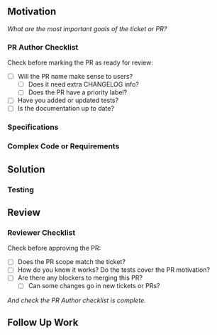 ## Motivation
<!--
Thank you for your Pull Request.
-->
_What are the most important goals of the ticket or PR?_


### PR Author Checklist

Check before marking the PR as ready for review:
  - [ ] Will the PR name make sense to users?
    - [ ] Does it need extra CHANGELOG info?
    - [ ] Does the PR have a priority label?
  - [ ] Have you added or updated tests?
  - [ ] Is the documentation up to date?

### Specifications

<!--
If this PR changes consensus rules, quote them, and link to the Zcash spec or ZIP:
https://zips.z.cash/#nu5-zips
-->


### Complex Code or Requirements

<!--
Does this PR change concurrency, unsafe code, or complex consensus rules?
If it does, label this PR with `extra-reviews`.
-->


## Solution

<!--
Summarize the changes in this PR.
-->


### Testing

<!--
Which tests were changed or added in this PR? Were there manual tests?
-->


## Review

<!--
Is this PR blocking any other work?
If you want specific reviewers for this PR, tag them here.
-->


### Reviewer Checklist

Check before approving the PR:
  - [ ] Does the PR scope match the ticket?
  - [ ] How do you know it works? Do the tests cover the PR motivation?
  - [ ] Are there any blockers to merging this PR?
    - [ ] Can some changes go in new tickets or PRs?

_And check the PR Author checklist is complete._

## Follow Up Work

<!--
Is there anything missing from the solution?
-->
